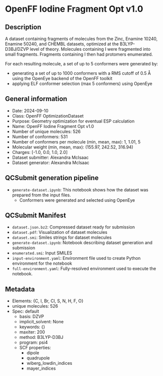 # OpenFF Iodine Fragment Opt v1.0

## Description

A dataset containing fragments of molecules from the Zinc, Enamine 10240, Enamine 50240, and CHEMBL datasets, optimized at the B3LYP-D3BJ/DZVP level of theory. Molecules containing I were fragmented into small fragments. 
Fragments containing I then had protomers enumerated.

For each resulting molecule, a set of up to 5 conformers were generated by:
  * generating a set of up to 1000 conformers with a RMS cutoff of 0.5 Å using the OpenEye backend of the OpenFF toolkit
  * applying ELF conformer selection (max 5 conformers) using OpenEye


## General information

* Date: 2024-09-10
* Class: OpenFF OptimizationDataset
* Purpose: Geometry optimization for eventual ESP calculation
* Name: OpenFF Iodine Fragment Opt v1.0
* Number of unique molecules: 526
* Number of conformers: 531
* Number of conformers per molecule (min, mean, max): 1, 1.01, 5
* Molecular weight (min, mean, max): (155.97, 242.52, 316.94)
* Charges: [-1.0, 0.0, 1.0, 2.0]
* Dataset submitter: Alexandra McIsaac
* Dataset generator: Alexandra McIsaac


## QCSubmit generation pipeline

* `generate-dataset.ipynb`: This notebook shows how the dataset was prepared from the input files.
    * Conformers were generated and selected using OpenEye


## QCSubmit Manifest

* `dataset.json.bz2`: Compressed dataset ready for submission
* `dataset.pdf`: Visualization of dataset molecules
* `dataset.smi`: Smiles strings for dataset molecules
* `generate-dataset.ipynb`: Notebook describing dataset generation and submission
* `enumerated.smi`: Input SMILES
* `input-environment.yaml`: Environment file used to create Python environment for the notebook
* `full-environment.yaml`: Fully-resolved environment used to execute the notebook.


## Metadata

* Elements: {C, I, Br, Cl, S, N, H, F, O}
* unique molecules: 526
* Spec: default
	* basis: DZVP
	* implicit_solvent: None
	* keywords: {}
	* maxiter: 200
	* method: B3LYP-D3BJ
	* program: psi4
	* SCF properties:
		* dipole
		* quadrupole
		* wiberg_lowdin_indices
		* mayer_indices
